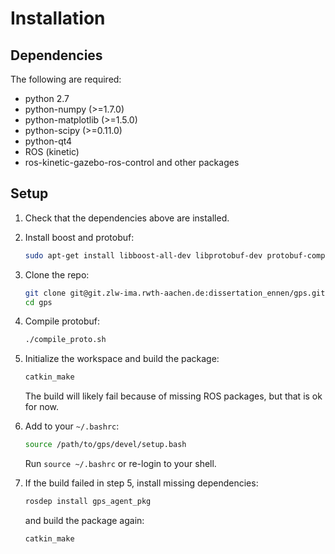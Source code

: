 # Installation

## Dependencies

The following are required:

* python 2.7
* python-numpy (>=1.7.0)
* python-matplotlib (>=1.5.0)
* python-scipy (>=0.11.0)
* python-qt4
* ROS (kinetic)
* ros-kinetic-gazebo-ros-control and other packages
## Setup

1. Check that the dependencies above are installed.

2. Install boost and protobuf:
   ```bash
   sudo apt-get install libboost-all-dev libprotobuf-dev protobuf-compiler python-protobuf
   ```

3. Clone the repo:
   ```bash
   git clone git@git.zlw-ima.rwth-aachen.de:dissertation_ennen/gps.git
   cd gps
   ```

4. Compile protobuf:
   ```bash
   ./compile_proto.sh
   ```
5. Initialize the workspace and build the package:
   ```bash
   catkin_make
   ```
   The build will likely fail because of missing ROS packages, but that is ok for now.

6. Add to your `~/.bashrc`:
   ```bash
   source /path/to/gps/devel/setup.bash
   ```
   Run `source ~/.bashrc` or re-login to your shell.

7. If the build failed in step 5, install missing dependencies:
   ```bash
   rosdep install gps_agent_pkg
   ```
   and build the package again:
   ```bash
   catkin_make
   ```
